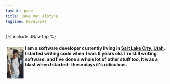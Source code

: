 ```yaml
---
layout: page
title: Jake Van Alstyne
tagline: Developer
---
```

{% include JB/setup %}

<h4 class="well" style="min-height:130px">
<div>
  <p style="display:inline">
    <img src="assets/jake.png" alt="Jake" style="margin:5px; float:left;">
    <p>I am a software developer currently living in <a href="https://maps.google.com/maps/place?ftid=0x87523d9488d131ed:0x5b53b7a0484d31ca&amp;q=Salt+Lake+City,+UT&amp;hl=en&amp;ie=UTF8&amp;ll=40.760779,-111.891047&amp;spn=0.00052,0.000687&amp;t=h&amp;z=11&amp;vpsrc=0">Salt Lake City, Utah</a>. I started writing code when I was 8 years old. I'm still writing software, and I've done a whole lot of other stuff too. It was a blast when I started- these days it's ridiculous. <!-- If you're looking for a disciplined developer with an eye for design, please <a id="email_contact">get in touch</a>. --></p>
  </p>
</div>
</h4>

<!-- <div class="well floatingBox" style="float:left;">
 <ul class="posts">
      {% for post in site.posts %}
      {% if post.category contains 'Haikus' %}
      {% else %}
      <li>
          <h3>
              <a href="{{ post.url }}">
                  {{ post.title }}
              </a>
              <span class="post-date">
                  {{ post.date | date_to_string }}
             </span>
             <span>
             {{ p.url }}
             </span>
         </h3>
     </li>
     {% endif %}
     {% endfor %}
 </ul>
</div> -->
